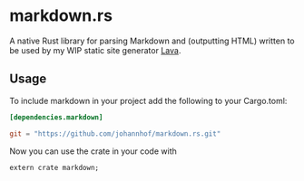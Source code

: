 markdown.rs
===========

A native Rust library for parsing Markdown and (outputting HTML) written to be used by my WIP static site generator [Lava](https://github.com/johannhof/lava).

Usage
----------

To include markdown in your project add the following to your Cargo.toml:

```Toml
[dependencies.markdown]

git = "https://github.com/johannhof/markdown.rs.git"

```

Now you can use the crate in your code with
```
extern crate markdown;
```
